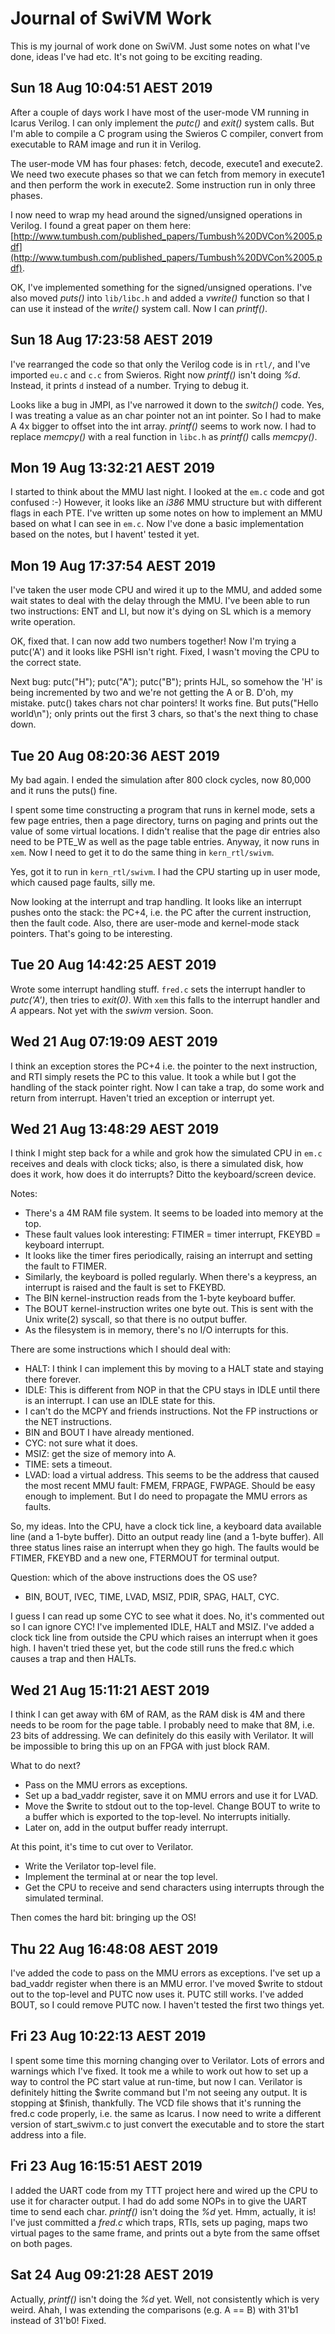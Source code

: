 # Journal of SwiVM Work

This is my journal of work done on SwiVM. Just some notes on what I've
done, ideas I've had etc. It's not going to be exciting reading.

## Sun 18 Aug 10:04:51 AEST 2019

After a couple of days work I have most of the user-mode VM running in
Icarus Verilog. I can only implement the *putc()* and *exit()* system
calls. But I'm able to compile a C program using the Swieros C compiler,
convert from executable to RAM image and run it in Verilog.

The user-mode VM has four phases: fetch, decode, execute1 and execute2.
We need two execute phases so that we can fetch from memory in execute1
and then perform the work in execute2. Some instruction run in only
three phases.

I now need to wrap my head around the signed/unsigned operations in Verilog.
I found a great paper on them here:
[http://www.tumbush.com/published_papers/Tumbush%20DVCon%2005.pdf](http://www.tumbush.com/published_papers/Tumbush%20DVCon%2005.pdf).

OK, I've implemented something for the signed/unsigned operations.
I've also moved *puts()* into `lib/libc.h` and added a *vwrite()*
function so that I can use it instead of the *write()* system call.
Now I can *printf()*.

## Sun 18 Aug 17:23:58 AEST 2019

I've rearranged the code so that only the Verilog code is in `rtl/`,
and I've imported `eu.c` and `c.c` from Swieros. Right now *printf()*
isn't doing *%d*. Instead, it prints `d` instead of a number. Trying to
debug it.

Looks like a bug in JMPI, as I've narrowed it down to the *switch()*
code. Yes, I was treating a value as an char pointer not an
int pointer. So I had to make A 4x bigger to offset into the int
array. *printf()* seems to work now. I had to replace *memcpy()* with
a real function in `libc.h` as *printf()* calls *memcpy()*.

## Mon 19 Aug 13:32:21 AEST 2019

I started to think about the MMU last night. I looked at the `em.c`
code and got confused :-) However, it looks like an *i386* MMU structure
but with different flags in each PTE. I've written up some notes on how
to implement an MMU based on what I can see in `em.c`. Now I've done a
basic implementation based on the notes, but I havent' tested it yet.

## Mon 19 Aug 17:37:54 AEST 2019

I've taken the user mode CPU and wired it up to the MMU, and added some
wait states to deal with the delay through the MMU. I've been able to
run two instructions: ENT and LI, but now it's dying on SL which is a
memory write operation.

OK, fixed that. I can now add two numbers together! Now I'm trying a
putc('A') and it looks like PSHI isn't right. Fixed, I wasn't moving
the CPU to the correct state.

Next bug: putc("H"); putc("A"); putc("B"); prints HJL, so somehow the
'H' is being incremented by two and we're not getting the A or B. D'oh,
my mistake. putc() takes chars not char pointers! It works fine. But
puts("Hello world\n"); only prints out the first 3 chars, so that's the
next thing to chase down.

## Tue 20 Aug 08:20:36 AEST 2019

My bad again. I ended the simulation after 800 clock cycles, now
80,000 and it runs the puts() fine.

I spent some time constructing a program that runs in kernel mode,
sets a few page entries, then a page directory, turns on paging
and prints out the value of some virtual locations. I didn't realise
that the page dir entries also need to be PTE_W as well as the page
table entries. Anyway, it now runs in `xem`. Now I need to get it
to do the same thing in `kern_rtl/swivm`.

Yes, got it to run in `kern_rtl/swivm`. I had the CPU starting up
in user mode, which caused page faults, silly me.

Now looking at the interrupt and trap handling. It looks like
an interrupt pushes onto the stack: the PC+4, i.e. the PC
after the current instruction, then the fault code. Also, there
are user-mode and kernel-mode stack pointers. That's going to
be interesting.

## Tue 20 Aug 14:42:25 AEST 2019

Wrote some interrupt handling stuff. `fred.c` sets the interrupt
handler to *putc('A')*, then tries to *exit(0)*. With `xem`
this falls to the interrupt handler and *A* appears. Not yet
with the *swivm* version. Soon.

## Wed 21 Aug 07:19:09 AEST 2019

I think an exception stores the PC+4 i.e. the pointer to the
next instruction, and RTI simply resets the PC to this value.
It took a while but I got the handling of the stack pointer
right. Now I can take a trap, do some work and return from
interrupt. Haven't tried an exception or interrupt yet.

## Wed 21 Aug 13:48:29 AEST 2019

I think I might step back for a while and grok how the simulated
CPU in `em.c` receives and deals with clock ticks; also, is there
a simulated disk, how does it work, how does it do interrupts?
Ditto the keyboard/screen device.

Notes:

 + There's a 4M RAM file system. It seems to be loaded into memory
   at the top.
 + These fault values look interesting: FTIMER = timer interrupt,
   FKEYBD = keyboard interrupt.
 + It looks like the timer fires periodically, raising an interrupt
   and setting the fault to FTIMER.
 + Similarly, the keyboard is polled regularly. When there's a keypress,
   an interrupt is raised and the fault is set to FKEYBD.
 + The BIN kernel-instruction reads from the 1-byte keyboard buffer.
 + The BOUT kernel-instruction writes one byte out. This is sent with the
   Unix write(2) syscall, so that there is no output buffer.
 + As the filesystem is in memory, there's no I/O interrupts for this.

There are some instructions which I should deal with:

 + HALT: I think I can implement this by moving to a HALT state and staying
   there forever.
 + IDLE: This is different from NOP in that the CPU stays in IDLE until
   there is an interrupt. I can use an IDLE state for this.
 + I can't do the MCPY and friends instructions. Not the FP instructions
   or the NET instructions.
 + BIN and BOUT I have already mentioned.
 + CYC: not sure what it does.
 + MSIZ: get the size of memory into A.
 + TIME: sets a timeout.
 + LVAD: load a virtual address. This seems to be the address that
   caused the most recent MMU fault: FMEM, FRPAGE, FWPAGE. Should be
   easy enough to implement. But I do need to propagate the MMU errors
   as faults.

So, my ideas. Into the CPU, have a clock tick line, a keyboard data
available line (and a 1-byte buffer). Ditto an output ready line
(and a 1-byte buffer). All three status lines raise an interrupt
when they go high. The faults would be FTIMER, FKEYBD and a new one,
FTERMOUT for terminal output.

Question: which of the above instructions does the OS use?

 + BIN, BOUT, IVEC, TIME, LVAD, MSIZ, PDIR, SPAG, HALT, CYC.

I guess I can read up some CYC to see what it does. No, it's commented out
so I can ignore CYC! I've implemented IDLE, HALT and MSIZ. I've added a
clock tick line from outside the CPU which raises an interrupt when it
goes high. I haven't tried these yet, but the code still runs the fred.c
which causes a trap and then HALTs.

## Wed 21 Aug 15:11:21 AEST 2019

I think I can get away with 6M of RAM, as the RAM disk is 4M and
there needs to be room for the page table. I probably need to make
that 8M, i.e. 23 bits of addressing. We can definitely do this
easily with Verilator. It will be impossible to bring this up on an
FPGA with just block RAM.

What to do next?

 + Pass on the MMU errors as exceptions.
 + Set up a bad_vaddr register, save it on MMU errors
   and use it for LVAD.
 + Move the $write to stdout out to the top-level.
   Change BOUT to write to a buffer which is exported
   to the top-level. No interrupts initially.
 + Later on, add in the output buffer ready interrupt.

At this point, it's time to cut over to Verilator.

 + Write the Verilator top-level file.
 + Implement the terminal at or near the top level.
 + Get the CPU to receive and send characters using
   interrupts through the simulated terminal.

Then comes the hard bit: bringing up the OS!

## Thu 22 Aug 16:48:08 AEST 2019

I've added the code to pass on the MMU errors as exceptions.
I've set up a bad_vaddr register when there is an MMU error.
I've moved $write to stdout out to the top-level and PUTC
now uses it. PUTC still works. I've added BOUT, so I could
remove PUTC now. I haven't tested the first two things yet.

## Fri 23 Aug 10:22:13 AEST 2019

I spent some time this morning changing over to Verilator.
Lots of errors and warnings which I've fixed. It took me
a while to work out how to set up a way to control the PC
start value at run-time, but now I can. Verilator is
definitely hitting the $write command but I'm not seeing
any output. It is stopping at $finish, thankfully. The
VCD file shows that it's running the fred.c code properly,
i.e. the same as Icarus. I now need to write a different
version of start_swivm.c to just convert the executable
and to store the start address into a file.

## Fri 23 Aug 16:15:51 AEST 2019

I added the UART code from my TTT project here and wired
up the CPU to use it for character output. I had do add
some NOPs in to give the UART time to send each char.
*printf()* isn't doing the *%d* yet. Hmm, actually, it is!
I've just committed a *fred.c* which traps, RTIs, sets up
paging, maps two virtual pages to the same frame, and
prints out a byte from the same offset on both pages.

## Sat 24 Aug 09:21:28 AEST 2019

Actually, *printf()* isn't doing the *%d* yet. Well, not
consistently which is very weird. Ahah, I was extending
the comparisons (e.g. A == B) with 31'b1 instead of 31'b0!
Fixed.
